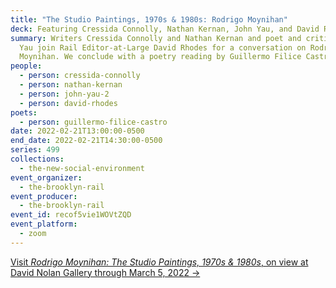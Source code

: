 ```yaml
---
title: "The Studio Paintings, 1970s & 1980s: Rodrigo Moynihan"
deck: Featuring Cressida Connolly, Nathan Kernan, John Yau, and David Rhodes
summary: Writers Cressida Connolly and Nathan Kernan and poet and critic John
  Yau join Rail Editor-at-Large David Rhodes for a conversation on Rodrigo
  Moynihan. We conclude with a poetry reading by Guillermo Filice Castro.
people:
  - person: cressida-connolly
  - person: nathan-kernan
  - person: john-yau-2
  - person: david-rhodes
poets:
  - person: guillermo-filice-castro
date: 2022-02-21T13:00:00-0500
end_date: 2022-02-21T14:30:00-0500
series: 499
collections:
  - the-new-social-environment
event_organizer:
  - the-brooklyn-rail
event_producer:
  - the-brooklyn-rail
event_id: recof5vie1WOVtZQD
event_platform:
  - zoom
---
```

[Visit *Rodrigo Moynihan: The Studio Paintings, 1970s & 1980s*, on view at David Nolan Gallery through March 5, 2022 →](https://www.davidnolangallery.com/exhibitions/rodrigo-moynihan-the-studio-paintings-1970s-1980s)